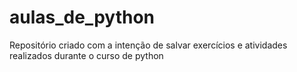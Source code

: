# aulas_de_python
Repositório criado com a intenção de salvar exercícios e atividades realizados durante o curso de python
